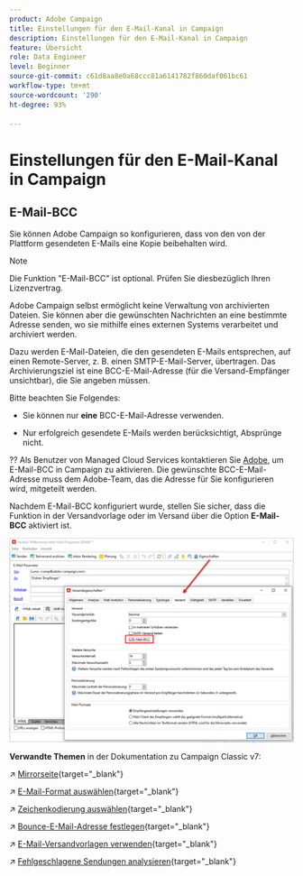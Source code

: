 ```yaml
---
product: Adobe Campaign
title: Einstellungen für den E-Mail-Kanal in Campaign
description: Einstellungen für den E-Mail-Kanal in Campaign
feature: Übersicht
role: Data Engineer
level: Beginner
source-git-commit: c61d8aa8e0a68ccc81a6141782f860daf061bc61
workflow-type: tm+mt
source-wordcount: '290'
ht-degree: 93%

---
```


# Einstellungen für den E-Mail-Kanal in Campaign

## E-Mail-BCC

Sie können Adobe Campaign so konfigurieren, dass von den von der Plattform gesendeten E-Mails eine Kopie beibehalten wird.

>[!NOTE]
>Die Funktion &quot;E-Mail-BCC&quot; ist optional. Prüfen Sie diesbezüglich Ihren Lizenzvertrag.

Adobe Campaign selbst ermöglicht keine Verwaltung von archivierten Dateien. Sie können aber die gewünschten Nachrichten an eine bestimmte Adresse senden, wo sie mithilfe eines externen Systems verarbeitet und archiviert werden.

Dazu werden E-Mail-Dateien, die den gesendeten E-Mails entsprechen, auf einen Remote-Server, z. B. einen SMTP-E-Mail-Server, übertragen. Das Archivierungsziel ist eine BCC-E-Mail-Adresse (für die Versand-Empfänger unsichtbar), die Sie angeben müssen.

Bitte beachten Sie Folgendes:

* Sie können nur **eine** BCC-E-Mail-Adresse verwenden.

* Nur erfolgreich gesendete E-Mails werden berücksichtigt, Absprünge nicht.

?? Als Benutzer von Managed Cloud Services kontaktieren Sie [Adobe](../start/campaign-faq.md#support), um E-Mail-BCC in Campaign zu aktivieren. Die gewünschte BCC-E-Mail-Adresse muss dem Adobe-Team, das die Adresse für Sie konfigurieren wird, mitgeteilt werden.

Nachdem E-Mail-BCC konfiguriert wurde, stellen Sie sicher, dass die Funktion in der Versandvorlage oder im Versand über die Option **E-Mail-BCC** aktiviert ist.

![](assets/email-bcc.png)


**Verwandte Themen** in der Dokumentation zu Campaign Classic v7:


↗️ [Mirrorseite](https://experienceleague.adobe.com/docs/campaign-classic/using/sending-messages/sending-emails/sending-an-email/email-parameters.html?lang=de#generating-mirror-page){target=&quot;_blank&quot;}

↗️ [E-Mail-Format auswählen](https://experienceleague.adobe.com/docs/campaign-classic/using/sending-messages/sending-emails/sending-an-email/email-parameters.html?lang=de#selecting-message-formats){target=&quot;_blank&quot;}

↗️ [Zeichenkodierung auswählen](https://experienceleague.adobe.com/docs/campaign-classic/using/sending-messages/sending-emails/sending-an-email/email-parameters.html?lang=de#character-encoding){target=&quot;_blank&quot;}

↗️ [Bounce-E-Mail-Adresse festlegen](https://experienceleague.adobe.com/docs/campaign-classic/using/sending-messages/sending-emails/sending-an-email/email-parameters.html?lang=de#managing-bounce-emails){target=&quot;_blank&quot;}

↗️ [E-Mail-Versandvorlagen verwenden](https://experienceleague.adobe.com/docs/campaign-classic/using/sending-messages/using-delivery-templates/about-templates.html?lang=de){target=&quot;_blank&quot;}

↗️ [Fehlgeschlagene Sendungen analysieren](https://experienceleague.adobe.com/docs/campaign-classic/using/sending-messages/monitoring-deliveries/understanding-delivery-failures.html?lang=de){target=&quot;_blank&quot;}
